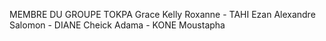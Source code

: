 MEMBRE DU GROUPE 
TOKPA Grace Kelly Roxanne - TAHI Ezan Alexandre Salomon - DIANE Cheick Adama - KONE Moustapha
